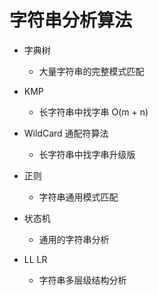 # 字符串分析算法
- 字典树
  - 大量字符串的完整模式匹配

- KMP
  - 长字符串中找字串 O(m + n)

- WildCard 通配符算法
  - 长字符串中找字串升级版

- 正则
  - 字符串通用模式匹配

- 状态机
  - 通用的字符串分析

- LL LR
  - 字符串多层级结构分析

